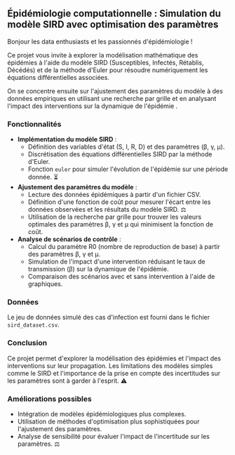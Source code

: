 ## Épidémiologie computationnelle : Simulation du modèle SIRD avec optimisation des paramètres

 Bonjour les data enthusiasts et les passionnés d'épidémiologie ! 

Ce projet vous invite à explorer la modélisation mathématique des épidémies   à l'aide du modèle SIRD (Susceptibles, Infectés, Rétablis, Décédés) et de la méthode d'Euler pour résoudre numériquement les équations différentielles associées.  

On se concentre ensuite sur l'ajustement des paramètres du modèle à des données empiriques  en utilisant une recherche par grille et en analysant l'impact des interventions sur la dynamique de l'épidémie .

### Fonctionnalités

* **Implémentation du modèle SIRD**  :
    * Définition des variables d'état (S, I, R, D) et des paramètres (β, γ, μ).
    * Discrétisation des équations différentielles SIRD par la méthode d'Euler.
    * Fonction `euler` pour simuler l'évolution de l'épidémie sur une période donnée. ⏳
* **Ajustement des paramètres du modèle** :
    * Lecture des données épidémiques à partir d'un fichier CSV. 
    * Définition d'une fonction de coût pour mesurer l'écart entre les données observées et les résultats du modèle SIRD. ⚖️
    * Utilisation de la recherche par grille pour trouver les valeurs optimales des paramètres β, γ et μ qui minimisent la fonction de coût. 
* **Analyse de scénarios de contrôle** :
    * Calcul du paramètre R0 (nombre de reproduction de base) à partir des paramètres β, γ et μ. 
    * Simulation de l'impact d'une intervention réduisant le taux de transmission (β) sur la dynamique de l'épidémie. 
    * Comparaison des scénarios avec et sans intervention à l'aide de graphiques. 

### Données 

Le jeu de données simulé des cas d'infection est fourni dans le fichier `sird_dataset.csv`.

### Conclusion 

Ce projet permet d'explorer la modélisation des épidémies et l'impact des interventions sur leur propagation. Les limitations des modèles simples comme le SIRD et l'importance de la prise en compte des incertitudes sur les paramètres sont à garder à l'esprit.  ⚠️

### Améliorations possibles 

* Intégration de modèles épidémiologiques plus complexes. 
* Utilisation de méthodes d'optimisation plus sophistiquées pour l'ajustement des paramètres. 
* Analyse de sensibilité pour évaluer l'impact de l'incertitude sur les paramètres.  ⚖️

